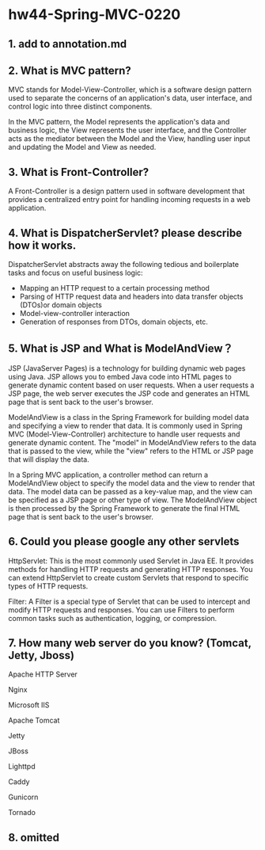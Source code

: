 # hw44-Spring-MVC-0220

## 1. add to annotation.md

## 2. What is MVC pattern?
MVC stands for Model-View-Controller, which is a software design pattern used to separate the concerns of an application's data, user interface, and control logic into three distinct components.

In the MVC pattern, the Model represents the application's data and business logic, the View represents the user interface, and the Controller acts as the mediator between the Model and the View, handling user input and updating the Model and View as needed.

## 3. What is Front-Controller?
A Front-Controller is a design pattern used in software development that provides a centralized entry point for handling incoming requests in a web application.

## 4. What is DispatcherServlet? please describe how it works.
DispatcherServlet abstracts away the following tedious and boilerplate tasks and focus on
useful business logic:
- Mapping an HTTP request to a certain processing method
- Parsing of HTTP request data and headers into data transfer objects (DTOs)or
domain objects
- Model-view-controller interaction
- Generation of responses from DTOs, domain objects, etc.

## 5. What is JSP and What is ModelAndView？
JSP (JavaServer Pages) is a technology for building dynamic web pages using Java. JSP allows you to embed Java code into HTML pages to generate dynamic content based on user requests. When a user requests a JSP page, the web server executes the JSP code and generates an HTML page that is sent back to the user's browser.

ModelAndView is a class in the Spring Framework for building model data and specifying a view to render that data. It is commonly used in Spring MVC (Model-View-Controller) architecture to handle user requests and generate dynamic content. The "model" in ModelAndView refers to the data that is passed to the view, while the "view" refers to the HTML or JSP page that will display the data.

In a Spring MVC application, a controller method can return a ModelAndView object to specify the model data and the view to render that data. The model data can be passed as a key-value map, and the view can be specified as a JSP page or other type of view. The ModelAndView object is then processed by the Spring Framework to generate the final HTML page that is sent back to the user's browser.

## 6. Could you please google any other servlets
HttpServlet: This is the most commonly used Servlet in Java EE. It provides methods for handling HTTP requests and generating HTTP responses. You can extend HttpServlet to create custom Servlets that respond to specific types of HTTP requests.

Filter: A Filter is a special type of Servlet that can be used to intercept and modify HTTP requests and responses. You can use Filters to perform common tasks such as authentication, logging, or compression.

## 7. How many web server do you know? (Tomcat, Jetty, Jboss)
Apache HTTP Server

Nginx

Microsoft IIS

Apache Tomcat

Jetty

JBoss

Lighttpd

Caddy

Gunicorn

Tornado

## 8. omitted